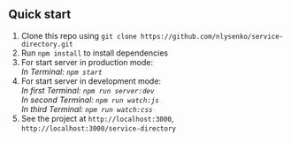 ## Quick start

1. Clone this repo using `git clone https://github.com/nlysenko/service-directory.git`
2. Run `npm install` to install dependencies<br />
3. For start server in production mode:<br />
    *In Terminal: `npm start`*<br />
4. For start server in development mode:<br />
   *In first Terminal: `npm run server:dev`*<br />
   *In second Terminal: `npm run watch:js`*<br />
   *In third Terminal: `npm run watch:css`*<br />
5. See the project at `http://localhost:3000`, `http://localhost:3000/service-directory`
